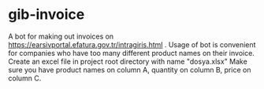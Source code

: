 ﻿# gib-invoice
 A bot for making out invoices on https://earsivportal.efatura.gov.tr/intragiris.html .
 Usage of bot is convenient for companies who have too many different product names on their invoice.
 Create an excel file in project root directory with name "dosya.xlsx"
 Make sure you have product names on column A, quantity on column B, price on column C.

